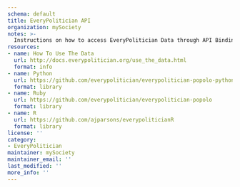 ```yaml
---
schema: default
title: EveryPolitician API
organization: mySociety
notes: >-
  Instructions on how to access EveryPolitician Data through API Bindings
resources:
- name: How To Use The Data
  url: http://docs.everypolitician.org/use_the_data.html
  format: info
- name: Python
  url: https://github.com/everypolitician/everypolitician-popolo-python
  format: library
- name: Ruby
  url: https://github.com/everypolitician/everypolitician-popolo
  format: library
- name: R
  url: https://github.com/ajparsons/everypoliticianR
  format: library
license: ''
category:
- EveryPolitician
maintainer: mySociety
maintainer_email: ''
last_modified: ''
more_info: ''
---
```

